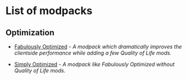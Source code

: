 # List of modpacks

## Optimization

- [Fabulously Optimized](https://modrinth.com/modpack/1KVo5zza) - *A modpack which dramatically improves the clientside performance while adding a few Quality of Life mods.*

- [Simply Optimized](https://modrinth.com/modpack/BYfVnHa7) - *A modpack like Fabulously Optimized without Quality of Life mods.*
